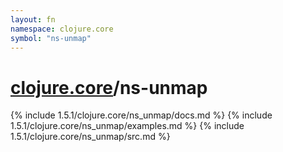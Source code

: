 ```yaml
---
layout: fn
namespace: clojure.core
symbol: "ns-unmap"
---
```


# [clojure.core](../)/ns-unmap

{% include 1.5.1/clojure.core/ns_unmap/docs.md %}
{% include 1.5.1/clojure.core/ns_unmap/examples.md %}
{% include 1.5.1/clojure.core/ns_unmap/src.md %}

